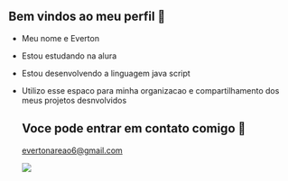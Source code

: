 ## Bem vindos ao meu perfil 💙

- Meu nome e Everton

- Estou estudando na alura

- Estou desenvolvendo a linguagem java script

- Utilizo esse espaco para minha organizacao e compartilhamento dos meus projetos desnvolvidos

  ## Voce pode entrar em contato comigo 📧

  evertonareao6@gmail.com

  ![](https://media.tenor.com/f8JJobzYrPgAAAAM/friday-13th.gif)


